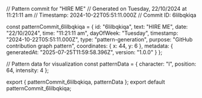 // Pattern commit for "HIRE ME"
// Generated on Tuesday, 22/10/2024 at 11:21:11 am
// Timestamp: 2024-10-22T05:51:11.000Z
// Commit ID: 6lilbqkiqa

const patternCommit_6lilbqkiqa = {
  id: "6lilbqkiqa",
  text: "HIRE ME",
  date: "22/10/2024",
  time: "11:21:11 am",
  dayOfWeek: "Tuesday",
  timestamp: "2024-10-22T05:51:11.000Z",
  type: "pattern-generation",
  purpose: "GitHub contribution graph pattern",
  coordinates: {
    x: 44,
    y: 6
  },
  metadata: {
    generatedAt: "2025-07-25T11:59:58.396Z",
    version: "1.0.0"
  }
};

// Pattern data for visualization
const patternData = {
  character: "I",
  position: 64,
  intensity: 4
};

export { patternCommit_6lilbqkiqa, patternData };
export default patternCommit_6lilbqkiqa;
